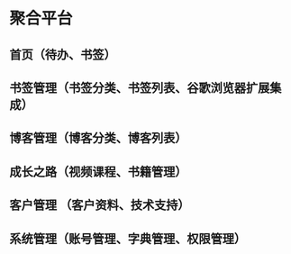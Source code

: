 # 聚合平台
## 首页（待办、书签）
## 书签管理（书签分类、书签列表、谷歌浏览器扩展集成）
## 博客管理（博客分类、博客列表）
## 成长之路（视频课程、书籍管理）
## 客户管理 （客户资料、技术支持）
## 系统管理（账号管理、字典管理、权限管理）
